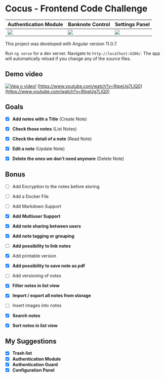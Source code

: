 # Cocus - Frontend Code Challenge

| Authentication Module | Banknote Control | Settings Panel |
|---|---|---|
|  ![](https://uploaddeimagens.com.br/images/003/060/397/original/1.png) |  ![](https://uploaddeimagens.com.br/images/003/060/399/original/2.png) |  ![](https://uploaddeimagens.com.br/images/003/060/400/original/3.png) |

This project was developed with Angular version 11.0.7.

Run `ng serve` for a dev server. Navigate to `http://localhost:4200/`. The app will automatically reload if you change any of the source files.

## Demo video

[![Veja o video!](https://uploaddeimagens.com.br/images/003/060/600/original/video.png?1612180382)](https://www.youtube.com/watch?v=9tpeUg7LlQ0)
[https://www.youtube.com/watch?v=9tpeUg7LlQ0](https://www.youtube.com/watch?v=9tpeUg7LlQ0)

## Goals

- [X] **Add notes with a Title** (Create Note)
- [X] **Check those notes** (List Notes)
- [X] **Check the detail of a note** (Read Note)
- [X] **Edit a note** (Update Note)
- [X] **Delete the ones we don’t need anymore** (Delete Note)


## Bonus

- [ ] Add Encryption to the notes before storing
- [ ] Add a Docker File
- [ ] Add Markdown Support
- [X] **Add Multiuser Support**
- [X] **Add note sharing between users**
- [X] **Add note tagging or grouping**
- [ ] **Add possibility to link notes**
- [X] Add printable version
- [X] **Add possibility to save note as pdf**
- [ ] Add versioning of notes
- [X] **Filter notes in list view**
- [X] **Import / export all notes from storage**
- [ ] Insert images into notes
- [X] **Search notes**
- [X] **Sort notes in list view**


## My Suggestions

- [X] **Trash list**
- [X] **Authentication Module**
- [X] **Authentication Guard**
- [X] **Configuration Panel**
